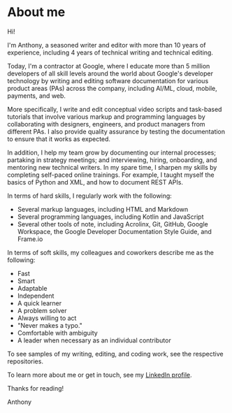# About me

Hi! 

I'm Anthony, a seasoned writer and editor with more than 10 years of experience, including 4 years of technical writing and technical editing.

Today, I'm a contractor at Google, where I educate more than 5 million developers of all skill levels around the world about Google's developer technology by writing and editing software documentation for various product areas (PAs) across the company, including AI/ML, cloud, mobile, payments, and web.

More specifically, I write and edit conceptual video scripts and task-based tutorials that involve various markup and programming languages by collaborating with designers, engineers, and product managers from different PAs. I also provide quality assurance by testing the documentation to ensure that it works as expected.

In addition, I help my team grow by documenting our internal processes; partaking in strategy meetings; and interviewing, hiring, onboarding, and mentoring new technical writers. In my spare time, I sharpen my skills by completing self-paced online trainings. For example, I taught myself the basics of Python and XML, and how to document REST APIs.

In terms of hard skills, I regularly work with the following:
* Several markup languages, including HTML and Markdown
* Several programming languages, including Kotlin and JavaScript
* Several other tools of note, including Acrolinx, Git, GitHub, Google Workspace, the Google Developer Documentation Style Guide, and Frame.io

In terms of soft skills, my colleagues and coworkers describe me as the following: 
* Fast
* Smart
* Adaptable
* Independent
* A quick learner
* A problem solver
* Always willing to act
* "Never makes a typo."
* Comfortable with ambiguity
* A leader when necessary as an individual contributor

To see samples of my writing, editing, and coding work, see the respective repositories. 

To learn more about me or get in touch, see my [LinkedIn profile](https://www.linkedin.com/in/panissidi/).

Thanks for reading!

Anthony
